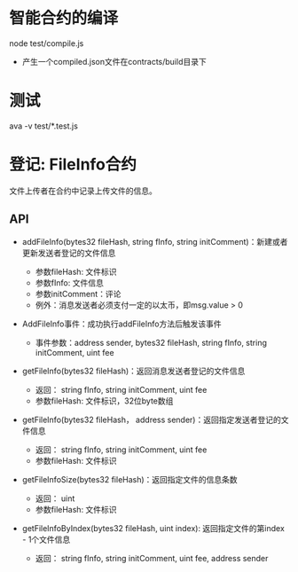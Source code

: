 # 智能合约的编译
node test/compile.js
- 产生一个compiled.json文件在contracts/build目录下

# 测试
ava -v test/*.test.js

# 登记: FileInfo合约
文件上传者在合约中记录上传文件的信息。

## API
- addFileInfo(bytes32 fileHash, string fInfo, string initComment)：新建或者更新发送者登记的文件信息
    - 参数fileHash: 文件标识
    - 参数fInfo: 文件信息
    - 参数initComment：评论
    - 例外：消息发送者必须支付一定的以太币，即msg.value > 0

- AddFileInfo事件：成功执行addFileInfo方法后触发该事件
  - 事件参数：address sender, bytes32 fileHash, string fInfo, string initComment, uint fee
    
- getFileInfo(bytes32 fileHash)：返回消息发送者登记的文件信息
    - 返回： string fInfo, string initComment, uint fee
    - 参数fileHash: 文件标识，32位byte数组

- getFileInfo(bytes32 fileHash， address sender)：返回指定发送者登记的文件信息
    - 返回： string fInfo, string initComment, uint fee
    - 参数fileHash: 文件标识
    
- getFileInfoSize(bytes32 fileHash)：返回指定文件的信息条数
    - 返回： uint
    - 参数fileHash: 文件标识

- getFileInfoByIndex(bytes32 fileHash, uint index): 返回指定文件的第index - 1个文件信息
  - 返回： string fInfo, string initComment, uint fee, address sender
